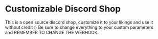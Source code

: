 # Customizable Discord Shop
This is a open source discord shop, customize it to your likings and use it without credit :) 
Be sure to change everything to your custom parameters and REMEMBER TO CHANGE THE WEBHOOK.
